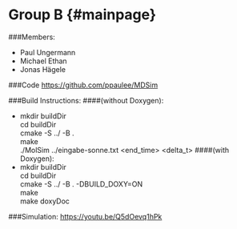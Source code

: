 Group B {#mainpage}
====================
###Members:
* Paul Ungermann
* Michael Ethan
* Jonas Hägele

###Code
https://github.com/ppaulee/MDSim

###Build Instructions:
####(without Doxygen):
* mkdir buildDir  
  cd buildDir  
  cmake -S ../ -B .  
  make  
  ./MolSim ../eingabe-sonne.txt <end_time> <delta_t>
####(with Doxygen):
* mkdir buildDir  
  cd buildDir  
  cmake -S ../ -B . -DBUILD_DOXY=ON   
  make  
  make doxyDoc

###Simulation:
https://youtu.be/Q5dOevq1hPk
